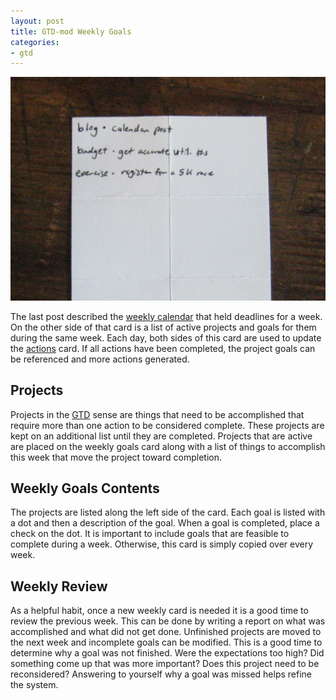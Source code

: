 ```yaml
---
layout: post
title: GTD-mod Weekly Goals
categories:
- gtd
---
```


![GTD-mod Weekly Goals](/images/gtd-mod-weekly-goals.png)

The last post described the [weekly calendar](/_posts/2010-06-02-gtd-mod-weekly-calendar.html) that held deadlines for a week.  On the other side of that card is a list of active projects and goals for them during the same week.  Each day, both sides of this card are used to update the [actions](/_posts/2010-05-24-gtd-mod-actions.html) card.  If all actions have been completed, the project goals can be referenced and more actions generated.

Projects
--------
Projects in the [GTD](http://www.davidco.com/what_is_gtd.php) sense are things that need to be accomplished that require more than one action to be considered complete.  These projects are kept on an additional list until they are completed.  Projects that are active are placed on the weekly goals card along with a list of things to accomplish this week that move the project toward completion.

Weekly Goals Contents
------------------------
The projects are listed along the left side of the card.  Each goal is listed with a dot and then a description of the goal.  When a goal is completed, place a check on the dot.  It is important to include goals that are feasible to complete during a week.  Otherwise, this card is simply copied over every week.

Weekly Review
-------------
As a helpful habit, once a new weekly card is needed it is a good time to review the previous week.  This can be done by writing a report on what was accomplished and what did not get done.  Unfinished projects are moved to the next week and incomplete goals can be modified.  This is a good time to determine why a goal was not finished.  Were the expectations too high?  Did something come up that was more important?  Does this project need to be reconsidered?  Answering to yourself why a goal was missed helps refine the system.
